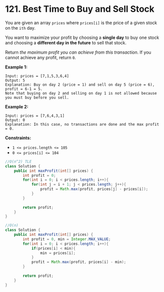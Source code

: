 # 121. Best Time to Buy and Sell Stock

You are given an array `prices` where `prices[i]` is the price of a given stock on the `ith` day.

You want to maximize your profit by choosing a **single day** to buy one stock and choosing a **different day in the future** to sell that stock.

Return _the maximum profit you can achieve from this transaction_. If you cannot achieve any profit, return `0`.

**Example 1:**

```
Input: prices = [7,1,5,3,6,4]
Output: 5
Explanation: Buy on day 2 (price = 1) and sell on day 5 (price = 6), profit = 6-1 = 5.
Note that buying on day 2 and selling on day 1 is not allowed because you must buy before you sell.
```

**Example 2:**

```
Input: prices = [7,6,4,3,1]
Output: 0
Explanation: In this case, no transactions are done and the max profit = 0.
```

**Constraints:**

* `1 <= prices.length <= 105`
* `0 <= prices[i] <= 104`

```java
//O(n^2) TLE
class Solution {
    public int maxProfit(int[] prices) {
        int profit = 0;
        for(int i = 0; i < prices.length; i++){
            for(int j = i + 1; j < prices.length; j++){
                profit = Math.max(profit, prices[j] - prices[i]);
            }
        }
        
        return profit;
    }
}
```

```java
//O(n)
class Solution {
    public int maxProfit(int[] prices) {
        int profit = 0, min = Integer.MAX_VALUE;
        for(int i = 0; i < prices.length; i++){
            if(prices[i] < min){
                min = prices[i];
            }
            profit = Math.max(profit, prices[i] - min);
        }
        
        return profit;
    }
}
```
